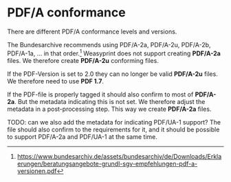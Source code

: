 # PDF/A conformance

There are different PDF/A conformance levels and versions.

The Bundesarchive recommends using PDF/A-2a, PDF/A-2u, PDF/A-2b, PDF/A-1a, ... in that order.[^1]
Weasyprint does not support creating **PDF/A-2a** files. We therefore create **PDF/A-2u** conforming files.

If the PDF-Version is set to 2.0 they can no longer be valid **PDF/A-2u** files. We therefore need to use **PDF 1.7**.

If the PDF-file is properly tagged it should also confirm to most of **PDF/A-2a**. But the metadata indicating this is not set. We
therefore adjust the metadata in a post-processing step. This way we create **PDF/A-2a** files.

TODO: can we also add the metadata for indicating PDF/UA-1 support? The file should also confirm to the requirements for
it, and it should be possible to support PDF/A-2a and PDF/UA-1 at the same time.

[^1]: https://www.bundesarchiv.de/assets/bundesarchiv/de/Downloads/Erklaerungen/beratungsangebote-grundl-sgv-empfehlungen-pdf-a-versionen.pdf
